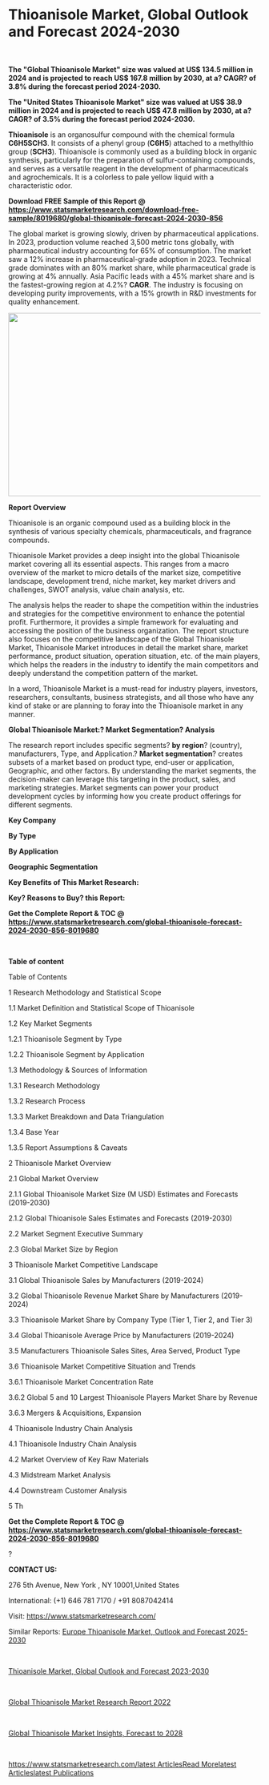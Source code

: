 <h1>Thioanisole Market, Global Outlook and Forecast 2024-2030</h1><br/><p><strong>The "Global Thioanisole Market" size was valued at US$ 134.5 million in 2024 and is projected to reach US$ 167.8 million by 2030, at a? <strong>CAGR</strong>? of 3.8% during the forecast period 2024-2030.</strong></p>
 
 
 
 <p><strong>The "United States Thioanisole Market" size was valued at US$ 38.9 million in 2024 and is projected to reach US$ 47.8 million by 2030, at a? <strong>CAGR</strong>? of 3.5% during the forecast period 2024-2030.</strong></p>
 
 
 
 <p><strong>Thioanisole</strong> is an organosulfur compound with the chemical formula <strong>C6H5SCH3</strong>. It consists of a phenyl group (<strong>C6H5</strong>) attached to a methylthio group (<strong>SCH3</strong>). Thioanisole is commonly used as a building block in organic synthesis, particularly for the preparation of sulfur-containing compounds, and serves as a versatile reagent in the development of pharmaceuticals and agrochemicals. It is a colorless to pale yellow liquid with a characteristic odor.</p>
 
 
 
 <p><strong>Download FREE Sample of this Report @ <a href="https://www.statsmarketresearch.com/download-free-sample/8019680/global-thioanisole-forecast-2024-2030-856">https://www.statsmarketresearch.com/download-free-sample/8019680/global-thioanisole-forecast-2024-2030-856</a></strong></p>
 
 
 
 <p>The global market is growing slowly, driven by pharmaceutical applications. In 2023, production volume reached 3,500 metric tons globally, with pharmaceutical industry accounting for 65% of consumption. The market saw a 12% increase in pharmaceutical-grade adoption in 2023. Technical grade dominates with an 80% market share, while pharmaceutical grade is growing at 4% annually. Asia Pacific leads with a 45% market share and is the fastest-growing region at 4.2%? <strong><strong>CAGR</strong></strong>. The industry is focusing on developing purity improvements, with a 15% growth in R&D investments for quality enhancement.</p>
 
 
 
 <p><img alt="" src="https://www.24marketreports.com/assets/report-images/ThioanisoleMarket.png" style="height:366px; width:731px" /></p>
 
 
 
 <p><strong>Report Overview</strong></p>
 
 
 
 <p>Thioanisole is an organic compound used as a building block in the synthesis of various specialty chemicals, pharmaceuticals, and fragrance compounds.</p>
 
 
 
 <p>Thioanisole Market provides a deep insight into the global Thioanisole market covering all its essential aspects. This ranges from a macro overview of the market to micro details of the market size, competitive landscape, development trend, niche market, key market drivers and challenges, SWOT analysis, value chain analysis, etc.</p>
 
 
 
 <p>The analysis helps the reader to shape the competition within the industries and strategies for the competitive environment to enhance the potential profit. Furthermore, it provides a simple framework for evaluating and accessing the position of the business organization. The report structure also focuses on the competitive landscape of the Global Thioanisole Market, Thioanisole Market introduces in detail the market share, market performance, product situation, operation situation, etc. of the main players, which helps the readers in the industry to identify the main competitors and deeply understand the competition pattern of the market.</p>
 
 
 
 <p>In a word, Thioanisole Market is a must-read for industry players, investors, researchers, consultants, business strategists, and all those who have any kind of stake or are planning to foray into the Thioanisole market in any manner.</p>
 
 
 
 <p><strong>Global Thioanisole Market:? Market Segmentation? Analysis</strong></p>
 
 
 
 <p>The research report includes specific segments? <strong>by region</strong>? (country), manufacturers, Type, and Application.? <strong>Market segmentation</strong>? creates subsets of a market based on product type, end-user or application, Geographic, and other factors. By understanding the market segments, the decision-maker can leverage this targeting in the product, sales, and marketing strategies. Market segments can power your product development cycles by informing how you create product offerings for different segments.</p>
 
 
 
 <p><strong>Key Company</strong></p>
 
 
 
 <p><strong>By Type</strong></p>
 
 
 
 <p><strong><strong>By Application</strong></strong></p>
 
 
 
 <p><strong>Geographic Segmentation</strong></p>
 
 
 
 <p><strong>Key Benefits of This Market Research:</strong></p>
 
 
 
 <p><strong>Key? <strong>Reasons to Buy</strong>? this Report:</strong></p>
 
 
 
 <div><b>Get the Complete Report & TOC @ <a href="https://www.statsmarketresearch.com/global-thioanisole-forecast-2024-2030-856-8019680">https://www.statsmarketresearch.com/global-thioanisole-forecast-2024-2030-856-8019680</a></b></div>
 
 
 
 <p><br />
 
 <b>Table of content</b></p>
 
 
 
 <p>Table of Contents<br />
 
 1 Research Methodology and Statistical Scope<br />
 
 1.1 Market Definition and Statistical Scope of Thioanisole<br />
 
 1.2 Key Market Segments<br />
 
 1.2.1 Thioanisole Segment by Type<br />
 
 1.2.2 Thioanisole Segment by Application<br />
 
 1.3 Methodology & Sources of Information<br />
 
 1.3.1 Research Methodology<br />
 
 1.3.2 Research Process<br />
 
 1.3.3 Market Breakdown and Data Triangulation<br />
 
 1.3.4 Base Year<br />
 
 1.3.5 Report Assumptions & Caveats<br />
 
 2 Thioanisole Market Overview<br />
 
 2.1 Global Market Overview<br />
 
 2.1.1 Global Thioanisole Market Size (M USD) Estimates and Forecasts (2019-2030)<br />
 
 2.1.2 Global Thioanisole Sales Estimates and Forecasts (2019-2030)<br />
 
 2.2 Market Segment Executive Summary<br />
 
 2.3 Global Market Size by Region<br />
 
 3 Thioanisole Market Competitive Landscape<br />
 
 3.1 Global Thioanisole Sales by Manufacturers (2019-2024)<br />
 
 3.2 Global Thioanisole Revenue Market Share by Manufacturers (2019-2024)<br />
 
 3.3 Thioanisole Market Share by Company Type (Tier 1, Tier 2, and Tier 3)<br />
 
 3.4 Global Thioanisole Average Price by Manufacturers (2019-2024)<br />
 
 3.5 Manufacturers Thioanisole Sales Sites, Area Served, Product Type<br />
 
 3.6 Thioanisole Market Competitive Situation and Trends<br />
 
 3.6.1 Thioanisole Market Concentration Rate<br />
 
 3.6.2 Global 5 and 10 Largest Thioanisole Players Market Share by Revenue<br />
 
 3.6.3 Mergers & Acquisitions, Expansion<br />
 
 4 Thioanisole Industry Chain Analysis<br />
 
 4.1 Thioanisole Industry Chain Analysis<br />
 
 4.2 Market Overview of Key Raw Materials<br />
 
 4.3 Midstream Market Analysis<br />
 
 4.4 Downstream Customer Analysis<br />
 
 5 Th</p>
 
 
 
 <div><b>Get the Complete Report & TOC @ <a href="https://www.statsmarketresearch.com/global-thioanisole-forecast-2024-2030-856-8019680">https://www.statsmarketresearch.com/global-thioanisole-forecast-2024-2030-856-8019680</a></b></div>
 
 
 
 <p>? </p>
 
 
 
 <p><b>CONTACT US:</b><br />
 
 276 5th Avenue, New York , NY 10001,United States<br />
 
 International: (+1) 646 781 7170 / +91 8087042414<br />
 
 Visit: <a href="https://www.statsmarketresearch.com/">https://www.statsmarketresearch.com/</a><br />
 
 Similar Reports: <a href="https://www.statsmarketresearch.com/global-thioanisole-forecast-2024-2030-856-8019680">Europe Thioanisole Market, Outlook and Forecast 2025-2030</a><br />
 
 <br />
 
 <a href="https://www.statsmarketresearch.com/global-thioanisole-forecast-2024-2030-856-8019680">Thioanisole Market, Global Outlook and Forecast 2023-2030</a><br />
 
 <br />
 
 <a href="https://www.statsmarketresearch.com/global-thioanisole-forecast-2024-2030-856-8019680">Global Thioanisole Market Research Report 2022</a><br />
 
 <br />
 
 <a href="https://www.statsmarketresearch.com/global-thioanisole-forecast-2024-2030-856-8019680">Global Thioanisole Market Insights, Forecast to 2028</a><br />
 
 <br />
 
 <a href="https://gyeongbokgung.com">https://www.statsmarketresearch.com/</a><a href="https://hallyeomaritime.com">latest Articles</a><a href="https://jingwansa.com">Read More</a><a href="https://nguoiviet.jp/">latest Articles</a><a href="https://www.intelmarketresearch.com/">latest Publications</a></p>